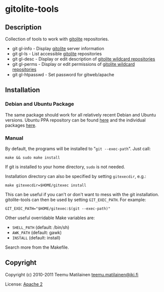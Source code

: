gitolite-tools
==============

Description
-----------

Collection of tools to work with [gitolite][] repositories.

* git gl-info - Display [gitolite][] server information
* git gl-ls - List accessible [gitolite][] repositories
* git gl-desc - Display or edit description of
  [gitolite wildcard repositories][wildrepos]
* git gl-perms - Display or edit permissions of
  [gitolite wildcard repositories][wildrepos]
* git gl-htpasswd - Set password for gitweb/apache

Installation
------------

### Debian and Ubuntu Package

The same package should work for all relatively recent Debian and Ubuntu
versions. Ubuntu PPA repository can be found [here][ppa] and the
individual packages [here][downloads].

### Manual

By default, the programs will be installed to "`git --exec-path`".
Just call:

	make && sudo make install

If git is installed to your home directory, `sudo` is not needed.

Installation directory can also be specified by setting `gitexecdir`, e.g.:

	make gitexecdir=$HOME/gitexec install

This can be useful if you can't or don't want to mess with the git
installation. gitolite-tools can then be used by setting `GIT_EXEC_PATH`.
For example:

	GIT_EXEC_PATH="$HOME/gitexec:$(git --exec-path)"

Other useful overridable Make variables are:

* `SHELL_PATH` (default: /bin/sh)
* `AWK_PATH`  (default: gawk)
* `INSTALL` (default: install)

Search more from the Makefile.

Copyright
---------

Copyright (c) 2010-2011 Teemu Matilainen <teemu.matilainen@iki.fi>

License: [Apache 2](http://www.apache.org/licenses/LICENSE-2.0)

[gitolite]: https://github.com/sitaramc/gitolite
[wildrepos]: https://github.com/sitaramc/gitolite/blob/master/doc/wildcard-repositories.mkd
[ppa]: https://launchpad.net/~tmatilai/+archive/ppa
[downloads]: https://github.com/tmatilai/gitolite-tools/downloads
